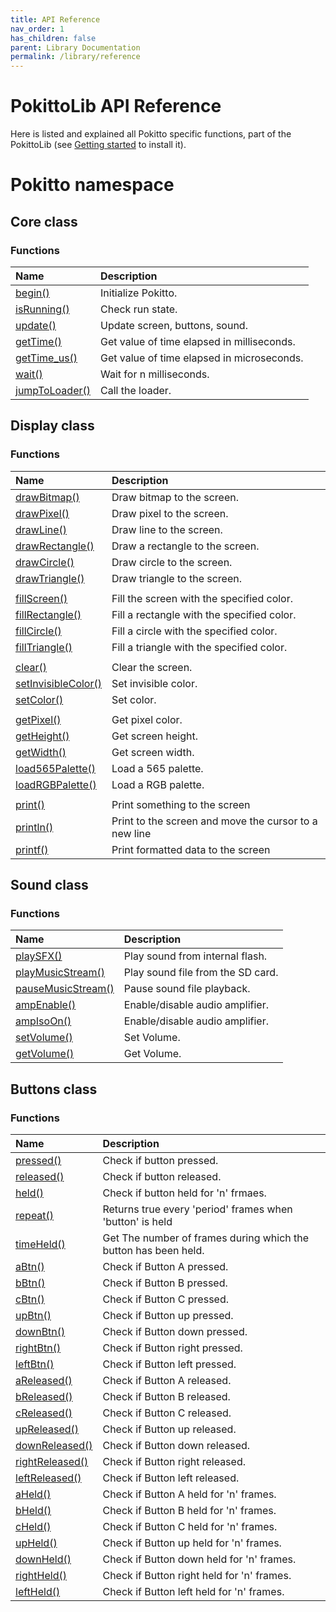```yaml
---
title: API Reference
nav_order: 1
has_children: false
parent: Library Documentation
permalink: /library/reference
---
```


# PokittoLib API Reference

Here is listed and explained all Pokitto specific functions, part of the PokittoLib (see [Getting started]({{site.url}}{{site.baseurl}}/start/learn) to install it).

<h1> Pokitto <span class="label label-green">namespace</span></h1>

<h2> Core <span class="label label-purple">class</span></h2>

### Functions

| Name                                                                     | Description                                                  |
|:-------------------------------------------------------------------------|:-------------------------------------------------------------|
| [begin()]({{site.url}}{{site.baseurl}}/library/core/begin)               | Initialize Pokitto.                                          | 
| [isRunning()]({{site.url}}{{site.baseurl}}/library/core/isrunning)       | Check run state.                                             |
| [update()]({{site.url}}{{site.baseurl}}/library/core/update)             | Update screen, buttons, sound.                               |
| [getTime()]({{site.url}}{{site.baseurl}}/library/core/gettime)           | Get value of time elapsed in milliseconds.                   |
| [getTime_us()]({{site.url}}{{site.baseurl}}/library/core/gettime_us)     | Get value of time elapsed in microseconds.                   |
| [wait()]({{site.url}}{{site.baseurl}}/library/core/wait)                 | Wait for n milliseconds.                                     |
| [jumpToLoader()]({{site.url}}{{site.baseurl}}/library/core/jumptoloader) | Call the loader.                                             |


<h2> Display <span class="label label-purple">class</span></h2>

### Functions

| Name                                                                                   | Description                                                  |
|:---------------------------------------------------------------------------------------|:-------------------------------------------------------------|
| [drawBitmap()]({{site.url}}{{site.baseurl}}/library/display/drawbitmap)                | Draw bitmap to the screen.                                   | 
| [drawPixel()]({{site.url}}{{site.baseurl}}/library/display/drawpixel)                  | Draw pixel to the screen.                                    |
| [drawLine()]({{site.url}}{{site.baseurl}}/library/display/drawline)                    | Draw line to the screen.                                     | 
| [drawRectangle()]({{site.url}}{{site.baseurl}}/library/display/drawrectangle)          | Draw a rectangle to the screen.                              | 
| [drawCircle()]({{site.url}}{{site.baseurl}}/library/display/drawCirle)                 | Draw circle to the screen.                                   | 
| [drawTriangle()]({{site.url}}{{site.baseurl}}/library/display/drawtriangle)            | Draw triangle to the screen.                                 | 
|                                                                                        |                                                              |
| [fillScreen()]({{site.url}}{{site.baseurl}}/library/display/fillscreen)                | Fill the screen with the specified color.                    |
| [fillRectangle()]({{site.url}}{{site.baseurl}}/library/display/fillrectangle)          | Fill a rectangle with the specified color.                   |
| [fillCircle()]({{site.url}}{{site.baseurl}}/library/display/fillcircle)                | Fill a circle with the specified color.                      |
| [fillTriangle()]({{site.url}}{{site.baseurl}}/library/display/filltriangle)            | Fill a triangle with the specified color.                    |
|                                                                                        |                                                              |
| [clear()]({{site.url}}{{site.baseurl}}/library/display/clear)                          | Clear the screen.                                            |
| [setInvisibleColor()]({{site.url}}{{site.baseurl}}/library/display/setinvisiblecolor)  | Set invisible color.                                         |
| [setColor()]({{site.url}}{{site.baseurl}}/library/display/setcolor)                    | Set color.                                                   |
|                                                                                        |                                                              |
| [getPixel()]({{site.url}}{{site.baseurl}}/library/display/getpixel)                    | Get pixel color.                                             |
| [getHeight()]({{site.url}}{{site.baseurl}}/library/display/getheight)                  | Get screen height.                                           |
| [getWidth()]({{site.url}}{{site.baseurl}}/library/display/getwidth)                    | Get screen width.                                            |
| [load565Palette()]({{site.url}}{{site.baseurl}}/library/display/load565palette)        | Load a 565 palette.                                          |
| [loadRGBPalette()]({{site.url}}{{site.baseurl}}/library/display/loadrgbpalette)        | Load a RGB palette.                                          |
|                                                                                        |                                                              |
| [print()]({{site.url}}{{site.baseurl}}/library/display/print)                          | Print something to the screen                                |
| [println()]({{site.url}}{{site.baseurl}}/library/display/println)                      | Print to the screen and move the cursor to a new line        |
| [printf()]({{site.url}}{{site.baseurl}}/library/display/printf)                        | Print formatted data to the screen                           |


<h2> Sound <span class="label label-purple">class</span></h2>

### Functions

| Name                                                                              | Description                                                  |
|:----------------------------------------------------------------------------------|:-------------------------------------------------------------|
| [playSFX()]({{site.url}}{{site.baseurl}}/library/sound/playsfx)                   | Play sound from internal flash.                              | 
| [playMusicStream()]({{site.url}}{{site.baseurl}}/library/sound/playmusicstream)   | Play sound file from the SD card.                            |
| [pauseMusicStream()]({{site.url}}{{site.baseurl}}/library/sound/pausemusicstream) | Pause sound file playback.                                   |
| [ampEnable()]({{site.url}}{{site.baseurl}}/library/sound/ampEnable)               | Enable/disable audio amplifier.                              |
| [ampIsoOn()]({{site.url}}{{site.baseurl}}/library/sound/ampIsOn)                  | Enable/disable audio amplifier.                              |
| [setVolume()]({{site.url}}{{site.baseurl}}/library/sound/setVolume)               | Set Volume.                                                  |
| [getVolume()]({{site.url}}{{site.baseurl}}/library/sound/setVolume)               | Get Volume.                                                  |

<h2> Buttons <span class="label label-purple">class</span></h2>

### Functions

| Name                                                                          | Description                                                      |
|:------------------------------------------------------------------------------|:-----------------------------------------------------------------|
| [pressed()]({{site.url}}{{site.baseurl}}/library/buttons/begin)               | Check if button pressed.                                         | 
| [released()]({{site.url}}{{site.baseurl}}/library/buttons/isrunning)          | Check if button released.                                        |
| [held()]({{site.url}}{{site.baseurl}}/library/buttons/update)                 | Check if button held for 'n' frmaes.                             |
| [repeat()]({{site.url}}{{site.baseurl}}/library/buttons/gettime)              | Returns true every 'period' frames when 'button' is held         |
| [timeHeld()]({{site.url}}{{site.baseurl}}/library/buttons/gettime_us)         | Get The number of frames during which the button has been held.  |
| [aBtn()]({{site.url}}{{site.baseurl}}/library/buttons/abtn)                   | Check if Button A pressed.                                       |
| [bBtn()]({{site.url}}{{site.baseurl}}/library/buttons/bbtn)                   | Check if Button B pressed.                                       |
| [cBtn()]({{site.url}}{{site.baseurl}}/library/buttons/cbtn)                   | Check if Button C pressed.                                       |
| [upBtn()]({{site.url}}{{site.baseurl}}/library/buttons/upbtn)                 | Check if Button up pressed.                                      |
| [downBtn()]({{site.url}}{{site.baseurl}}/library/buttons/downbtn)             | Check if Button down pressed.                                    |
| [rightBtn()]({{site.url}}{{site.baseurl}}/library/buttons/rightbtn)           | Check if Button right pressed.                                   |
| [leftBtn()]({{site.url}}{{site.baseurl}}/library/buttons/leftbtn)             | Check if Button left pressed.                                    |
| [aReleased()]({{site.url}}{{site.baseurl}}/library/buttons/areleased)         | Check if Button A released.                                      |
| [bReleased()]({{site.url}}{{site.baseurl}}/library/buttons/breleased)         | Check if Button B released.                                      |
| [cReleased()]({{site.url}}{{site.baseurl}}/library/buttons/creleased)         | Check if Button C released.                                      |
| [upReleased()]({{site.url}}{{site.baseurl}}/library/buttons/upreleased)       | Check if Button up released.                                     |
| [downReleased()]({{site.url}}{{site.baseurl}}/library/buttons/downreleased)   | Check if Button down released.                                   |
| [rightReleased()]({{site.url}}{{site.baseurl}}/library/buttons/rightreleased) | Check if Button right released.                                  |
| [leftReleased()]({{site.url}}{{site.baseurl}}/library/buttons/leftreleased)   | Check if Button left released.                                   |
| [aHeld()]({{site.url}}{{site.baseurl}}/library/buttons/aheld)                 | Check if Button A held for 'n' frames.                           |
| [bHeld()]({{site.url}}{{site.baseurl}}/library/buttons/bheld)                 | Check if Button B held for 'n' frames.                           |
| [cHeld()]({{site.url}}{{site.baseurl}}/library/buttons/cheld)                 | Check if Button C held for 'n' frames.                           |
| [upHeld()]({{site.url}}{{site.baseurl}}/library/buttons/upheld)               | Check if Button up held for 'n' frames.                          |
| [downHeld()]({{site.url}}{{site.baseurl}}/library/buttons/downheld)           | Check if Button down held for 'n' frames.                        |
| [rightHeld()]({{site.url}}{{site.baseurl}}/library/buttons/rightheld)         | Check if Button right held for 'n' frames.                       |
| [leftHeld()]({{site.url}}{{site.baseurl}}/library/buttons/leftheld)           | Check if Button left held for 'n' frames.                        |

